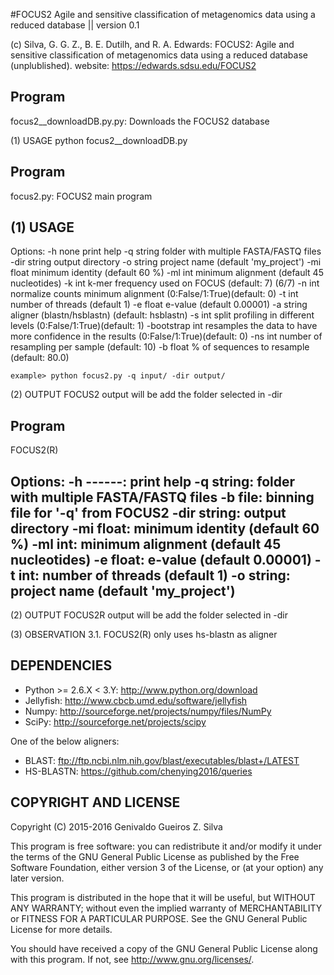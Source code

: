 #FOCUS2
Agile and sensitive classification of metagenomics data using a reduced database || version 0.1

(c)            Silva, G. G. Z., B. E. Dutilh, and R. A. Edwards: 
		FOCUS2: Agile and sensitive classification of metagenomics data using a reduced database (unplublished).
website: 	https://edwards.sdsu.edu/FOCUS2


Program
--------
focus2__downloadDB.py.py: Downloads the FOCUS2 database

(1) USAGE
python focus2__downloadDB.py

Program
--------
focus2.py: FOCUS2 main program

(1) USAGE
-----

Options:
	-h  none
		print help
	-q string
		folder with multiple FASTA/FASTQ files
	-dir string
		output directory
	-o string
		project name (default 'my_project')
	-mi float
		minimum identity (default 60 %)
	-ml int
		minimum alignment (default 45 nucleotides)
	-k int
		k-mer frequency used on FOCUS (default: 7) (6/7)
	-n int
		normalize counts minimum alignment (0:False/1:True)(default: 0)
	-t int
		number of threads (default 1)
	-e float
		e-value (default 0.00001)
	-a string
		aligner (blastn/hsblastn) (default: hsblastn)
	-s int
		split profiling in different levels (0:False/1:True)(default: 1)
	-bootstrap int
		resamples the data to have more confidence in the results (0:False/1:True)(default: 0)
	-ns int
		number of resampling per sample (default: 10)
	-b float
		% of sequences to resample (default: 80.0)

	example> python focus2.py -q input/ -dir output/
	 
(2) OUTPUT
FOCUS2 output will be add the folder selected in -dir

Program
--------
FOCUS2(R)

Options:
         -h          ------: print help
         -q          string: folder with multiple FASTA/FASTQ files
         -b          file: binning file for '-q' from FOCUS2
         -dir        string: output directory
         -mi         float:  minimum identity (default 60 %)
         -ml         int:    minimum alignment (default 45 nucleotides)
         -e          float:  e-value (default 0.00001)
         -t          int:    number of threads (default 1)
         -o          string: project name (default 'my_project')
------------------------------------------------------------------------------

(2) OUTPUT
FOCUS2R output will be add the folder selected in -dir

(3) OBSERVATION
     3.1. FOCUS2(R) only uses hs-blastn as aligner

DEPENDENCIES
------------
- Python >= 2.6.X < 3.Y: http://www.python.org/download
- Jellyfish: http://www.cbcb.umd.edu/software/jellyfish
- Numpy: http://sourceforge.net/projects/numpy/files/NumPy
- SciPy: http://sourceforge.net/projects/scipy

One of the below aligners:
- BLAST: ftp://ftp.ncbi.nlm.nih.gov/blast/executables/blast+/LATEST
- HS-BLASTN: https://github.com/chenying2016/queries

COPYRIGHT AND LICENSE
---------------------
Copyright (C) 2015-2016  Genivaldo Gueiros Z. Silva

This program is free software: you can redistribute it and/or modify it under
the terms of the GNU General Public License as published by the Free Software
Foundation, either version 3 of the License, or (at your option) any later
version.

This program is distributed in the hope that it will be useful, but WITHOUT ANY
WARRANTY; without even the implied warranty of MERCHANTABILITY or FITNESS FOR A
PARTICULAR PURPOSE.  See the GNU General Public License for more details.

You should have received a copy of the GNU General Public License along with
this program.  If not, see <http://www.gnu.org/licenses/>.